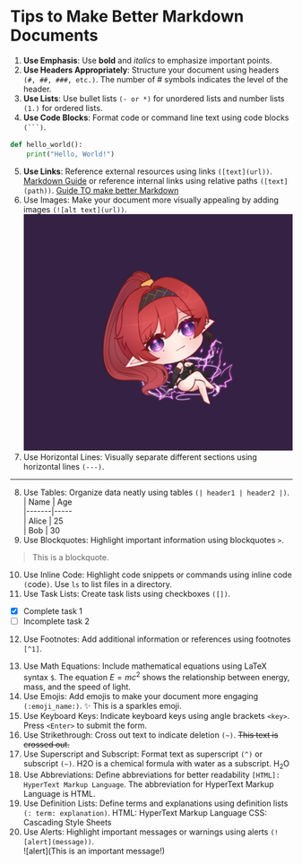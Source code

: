 # Tips to Make Better Markdown Documents
1. **Use Emphasis**: Use **bold** and *italics* to emphasize important points.
2. **Use Headers Appropriately**: Structure your document using headers `(#, ##, ###, etc.)`. The number of # symbols indicates the level of the header.
3. **Use Lists**: Use bullet lists `(- or *)` for unordered lists and number lists `(1.)` for ordered lists.
4. **Use Code Blocks**: Format code or command line text using code blocks `(```)`.
```python
def hello_world():
    print("Hello, World!")
```

5. **Use Links**: Reference external resources using links `([text](url))`.
[Markdown Guide](https://www.markdownguide.org/)
or reference internal links using relative paths `([text](path))`.
[Guide TO make better Markdown](Guide%20TO%20make%20better%20Markdown.md)
6. Use Images: Make your document more visually appealing by adding images `(![alt text](url))`.
![](YinLin_Chibi.jpeg)
7. Use Horizontal Lines: Visually separate different sections using horizontal lines `(---)`.
---
8. Use Tables: Organize data neatly using tables `(| header1 | header2 |)`.  
| Name  | Age  
|-------|-----  
| Alice | 25  
| Bob   | 30  
9. Use Blockquotes: Highlight important information using blockquotes `>`.
> This is a blockquote.
10. Use Inline Code: Highlight code snippets or commands using inline code `(`code`)`.
Use `ls` to list files in a directory.
11. Use Task Lists: Create task lists using checkboxes `([])`.
- [x] Complete task 1
- [ ] Incomplete task 2
12. Use Footnotes: Add additional information or references using footnotes `[^1]`.  
[^1]: This is a footnote.
13. Use Math Equations: Include mathematical equations using LaTeX syntax `$`.
The equation $E=mc^2$ shows the relationship between energy, mass, and the speed of light.
14. Use Emojis: Add emojis to make your document more engaging `(:emoji_name:)`.
:sparkles: This is a sparkles emoji.
15. Use Keyboard Keys: Indicate keyboard keys using angle brackets `<key>`.
Press `<Enter>` to submit the form.
16. Use Strikethrough: Cross out text to indicate deletion `(~)`.
~~This text is crossed out.~~
17. Use Superscript and Subscript: Format text as superscript `(^)` or subscript `(~)`.
H2O is a chemical formula with water as a subscript.
H<sub>2</sub>O
18. Use Abbreviations: Define abbreviations for better readability `[HTML]: HyperText Markup Language`.
The abbreviation for HyperText Markup Language is HTML.
19. Use Definition Lists: Define terms and explanations using definition lists `(: term: explanation)`.
HTML: HyperText Markup Language
CSS: Cascading Style Sheets
20. Use Alerts: Highlight important messages or warnings using alerts `(![alert](message))`.  
![alert](This is an important message!)

